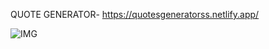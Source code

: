 QUOTE GENERATOR- https://quotesgeneratorss.netlify.app/


![IMG](https://github.com/vanijain24/QuoteGenerator/assets/71142952/79b7613f-daac-45b0-a6c8-839bb25cc207)
